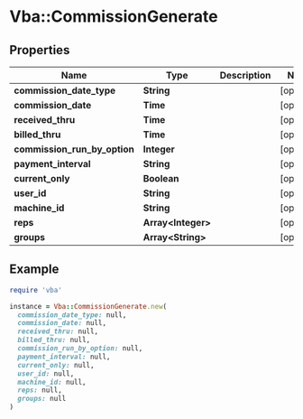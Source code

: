 # Vba::CommissionGenerate

## Properties

| Name | Type | Description | Notes |
| ---- | ---- | ----------- | ----- |
| **commission_date_type** | **String** |  | [optional] |
| **commission_date** | **Time** |  | [optional] |
| **received_thru** | **Time** |  | [optional] |
| **billed_thru** | **Time** |  | [optional] |
| **commission_run_by_option** | **Integer** |  | [optional] |
| **payment_interval** | **String** |  | [optional] |
| **current_only** | **Boolean** |  | [optional] |
| **user_id** | **String** |  | [optional] |
| **machine_id** | **String** |  | [optional] |
| **reps** | **Array&lt;Integer&gt;** |  | [optional] |
| **groups** | **Array&lt;String&gt;** |  | [optional] |

## Example

```ruby
require 'vba'

instance = Vba::CommissionGenerate.new(
  commission_date_type: null,
  commission_date: null,
  received_thru: null,
  billed_thru: null,
  commission_run_by_option: null,
  payment_interval: null,
  current_only: null,
  user_id: null,
  machine_id: null,
  reps: null,
  groups: null
)
```

